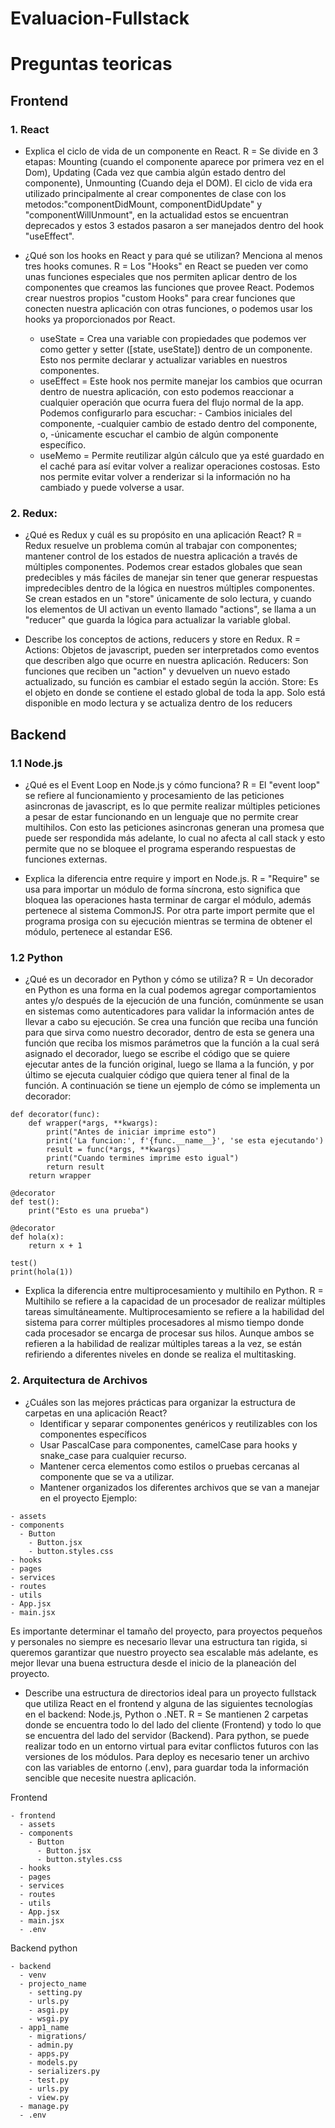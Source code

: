 # Evaluacion-Fullstack
# Preguntas teoricas

## Frontend

### 1. React

- Explica el ciclo de vida de un componente en React.
R = Se divide en 3 etapas: Mounting (cuando el componente aparece por primera vez en el Dom), Updating (Cada vez que cambia algún estado dentro del componente), Unmounting (Cuando deja el DOM). El ciclo de vida era utilizado principalmente al crear componentes de clase con los metodos:"componentDidMount, componentDidUpdate" y "componentWillUnmount", en la actualidad estos se encuentran deprecados y estos 3 estados pasaron a ser manejados dentro del hook "useEffect".

- ¿Qué son los hooks en React y para qué se utilizan? Menciona al menos tres hooks
comunes.
R = Los "Hooks" en React se pueden ver como unas funciones especiales que nos permiten aplicar dentro de los componentes que creamos las funciones que provee React. Podemos crear nuestros propios "custom Hooks" para crear funciones que conecten nuestra aplicación con otras funciones, o podemos usar los hooks ya proporcionados por React.
    - useState = Crea una variable con propiedades que podemos ver como getter y setter ([state, useState]) dentro de un componente. Esto nos permite declarar y actualizar variables en nuestros componentes.
    - useEffect = Este hook nos permite manejar los cambios que ocurran dentro de nuestra aplicación, con esto podemos reaccionar a cualquier operación que ocurra fuera del flujo normal de la app. Podemos configurarlo para escuchar: - Cambios iniciales del componente, -cualquier cambio de estado dentro del componente, o, -únicamente escuchar el cambio de algún componente específico.
    - useMemo = Permite reutilizar algún cálculo que ya esté guardado en el caché para así evitar volver a realizar operaciones costosas. Esto nos permite evitar volver a renderizar si la información no ha cambiado y puede volverse a usar.

### 2. Redux:

- ¿Qué es Redux y cuál es su propósito en una aplicación React?
R = Redux resuelve un problema común al trabajar con componentes; mantener control de los estados de nuestra aplicación a través de múltiples componentes. Podemos crear estados globales que sean predecibles y más fáciles de manejar sin tener que generar respuestas impredecibles dentro de la lógica en nuestros múltiples componentes. Se crean estados en un "store" únicamente de solo lectura, y cuando los elementos de UI activan un evento llamado "actions", se llama a un "reducer" que guarda la lógica para actualizar la variable global.


- Describe los conceptos de actions, reducers y store en Redux.
R = Actions: Objetos de javascript, pueden ser interpretados como eventos que describen algo que ocurre en nuestra aplicación. Reducers: Son funciones que reciben un "action" y devuelven un nuevo estado actualizado, su función es cambiar el estado según la acción. Store: Es el objeto en donde se contiene el estado global de toda la app. Solo está disponible en modo lectura y se actualiza dentro de los reducers

## Backend

### 1.1 Node.js
- ¿Qué es el Event Loop en Node.js y cómo funciona?
R = El "event loop" se refiere al funcionamiento y procesamiento de las peticiones asincronas de javascript, es lo que permite realizar múltiples peticiones a pesar de estar funcionando en un lenguaje que no permite crear multihilos. Con esto las peticiones asincronas generan una promesa que puede ser respondida más adelante, lo cual no afecta al call stack y esto permite que no se bloquee el programa esperando respuestas de funciones externas.

- Explica la diferencia entre require y import en Node.js.
R = "Require" se usa para importar un módulo de forma síncrona, esto significa que bloquea las operaciones hasta terminar de cargar el módulo, además pertenece al sistema CommonJS. Por otra parte import permite que el programa prosiga con su ejecución mientras se termina de obtener el módulo, pertenece al estandar ES6.


### 1.2 Python
- ¿Qué es un decorador en Python y cómo se utiliza?
R = Un decorador en Python es una forma en la cual podemos agregar comportamientos antes y/o después de la ejecución de una función, comúnmente se usan en sistemas como autenticadores para validar la información antes de llevar a cabo su ejecución. Se crea una función que reciba una función para que sirva como nuestro decorador, dentro de esta se genera una función que reciba los mismos parámetros que la función a la cual será asignado el decorador, luego se escribe el código que se quiere ejecutar antes de la función original, luego se llama a la función, y por último se ejecuta cualquier código que quiera tener al final de la función. A continuación se tiene un ejemplo de cómo se implementa un decorador:
```
def decorator(func):
    def wrapper(*args, **kwargs):
        print("Antes de iniciar imprime esto")
        print('La funcion:', f'{func.__name__}', 'se esta ejecutando')
        result = func(*args, **kwargs)
        print("Cuando termines imprime esto igual")
        return result
    return wrapper

@decorator
def test():
    print("Esto es una prueba")

@decorator
def hola(x):
    return x + 1

test()
print(hola(1))
```

- Explica la diferencia entre multiprocesamiento y multihilo en Python.
R = Multihilo se refiere a la capacidad de un procesador de realizar múltiples tareas simultáneamente. Multiprocesamiento se refiere a la habilidad del sistema para correr múltiples procesadores al mismo tiempo donde cada procesador se encarga de procesar sus hilos. Aunque ambos se refieren a la habilidad de realizar múltiples tareas a la vez, se están refiriendo a diferentes niveles en donde se realiza el multitasking.


### 2. Arquitectura de Archivos

- ¿Cuáles son las mejores prácticas para organizar la estructura de carpetas en una
aplicación React?
  - Identificar y separar componentes genéricos y reutilizables con los componentes específicos
  - Usar PascalCase para componentes, camelCase para hooks y snake_case para cualquier recurso.
  - Mantener cerca elementos como estilos o pruebas cercanas al componente que se va a utilizar.
  - Mantener organizados los diferentes archivos que se van a manejar en el proyecto
Ejemplo:
```
- assets
- components
  - Button
    - Button.jsx
    - button.styles.css
- hooks
- pages
- services
- routes
- utils
- App.jsx
- main.jsx
```
Es importante determinar el tamaño del proyecto, para proyectos pequeños y personales no siempre es necesario llevar una estructura tan rigida, si queremos garantizar que nuestro proyecto sea escalable más adelante, es mejor llevar una buena estructura desde el inicio de la planeación del proyecto.



- Describe una estructura de directorios ideal para un proyecto fullstack que utiliza React
en el frontend y alguna de las siguientes tecnologías en el backend: Node.js, Python o
.NET.
R = Se mantienen 2 carpetas donde se encuentra todo lo del lado del cliente (Frontend) y todo lo que se encuentra del lado del servidor (Backend). Para python, se puede realizar todo en un entorno virtual para evitar conflictos futuros con las versiones de los módulos. Para deploy es necesario tener un archivo con las variables de entorno (.env), para guardar toda la información sencible que necesite nuestra aplicación.

Frontend
```
- frontend
  - assets
  - components
    - Button
      - Button.jsx
      - button.styles.css
  - hooks
  - pages
  - services
  - routes
  - utils
  - App.jsx
  - main.jsx
  - .env
```


Backend python
```
- backend
  - venv
  - projecto_name
    - setting.py
    - urls.py
    - asgi.py
    - wsgi.py
  - app1_name
    - migrations/
    - admin.py
    - apps.py
    - models.py
    - serializers.py
    - test.py
    - urls.py
    - view.py
  - manage.py
  - .env
```
